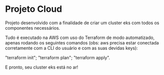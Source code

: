 # Projeto Cloud 

Projeto desenvolvido com a finalidade de criar um cluster eks com todos os componentes necessários.

Tudo é executado na AWS com uso do Terraform de modo automatizado, apenas rodando os seguintes comandos 
(obs: aws precisa estar conectada corretamente com a CLI do usuário e com as suas devidas keys):

"terraform init"; "terraform plan"; "terraform apply".

E pronto, seu cluster eks está no ar!
